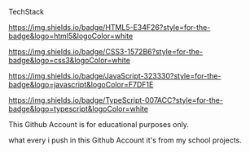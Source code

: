 TechStack





https://img.shields.io/badge/HTML5-E34F26?style=for-the-badge&logo=html5&logoColor=white


https://img.shields.io/badge/CSS3-1572B6?style=for-the-badge&logo=css3&logoColor=white


https://img.shields.io/badge/JavaScript-323330?style=for-the-badge&logo=javascript&logoColor=F7DF1E



https://img.shields.io/badge/TypeScript-007ACC?style=for-the-badge&logo=typescript&logoColor=white















This Github Account is for educational purposes only.






what every i push in this Github Account it's from my school projects.

